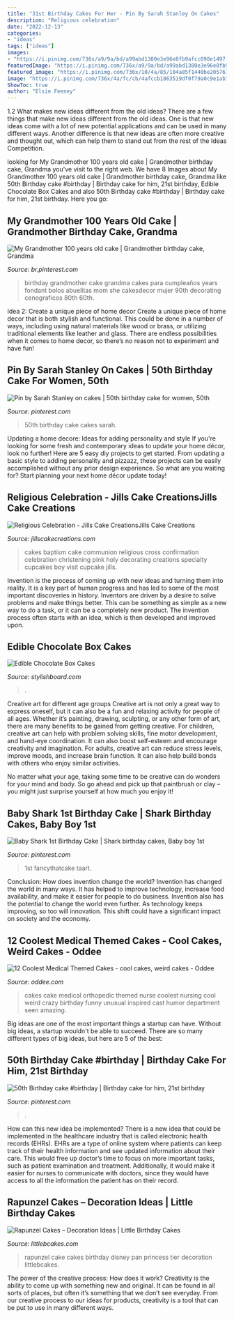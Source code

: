 ```yaml
---
title: "31st Birthday Cakes For Her - Pin By Sarah Stanley On Cakes"
description: "Religious celebration"
date: "2022-12-13"
categories:
- "ideas"
tags: ["ideas"]
images:
- "https://i.pinimg.com/736x/a9/9a/bd/a99abd1380e3e96e8fb9afcc098e1497.jpg"
featuredImage: "https://i.pinimg.com/736x/a9/9a/bd/a99abd1380e3e96e8fb9afcc098e1497.jpg"
featured_image: "https://i.pinimg.com/736x/10/4a/85/104a85f1440be2057676317ea6c482e3.jpg"
image: "https://i.pinimg.com/736x/4a/fc/cb/4afccb1863519df0f79a0c9e1ab7dbfb.jpg"
ShowToc: true
author: "Elsie Feeney"
---
```



1.2 What makes new ideas different from the old ideas?
There are a few things that make new ideas different from the old ideas. One is that new ideas come with a lot of new potential applications and can be used in many different ways. Another difference is that new ideas are often more creative and thought out, which can help them to stand out from the rest of the Ideas Competition.

	

		
looking for My Grandmother 100 years old cake | Grandmother birthday cake, Grandma you've visit to the right web. We have 8 Images about My Grandmother 100 years old cake | Grandmother birthday cake, Grandma like 50th Birthday cake #birthday | Birthday cake for him, 21st birthday, Edible Chocolate Box Cakes and also 50th Birthday cake #birthday | Birthday cake for him, 21st birthday. Here you go:
		
    
## My Grandmother 100 Years Old Cake | Grandmother Birthday Cake, Grandma

<img loading=lazy src="https://i.pinimg.com/736x/10/4a/85/104a85f1440be2057676317ea6c482e3.jpg" onerror="this.onerror=null;this.src='https://tse2.mm.bing.net/th?id=OIP.LhhMF1dcvi2kohrJV8E1HwAAAA&amp;pid=15.1';" alt="My Grandmother 100 years old cake | Grandmother birthday cake, Grandma">

_Source: br.pinterest.com_

>birthday grandmother cake grandma cakes para cumpleaños years fondant bolos abuelitas mom she cakesdecor mujer 90th decorating cenograficos 80th 60th. 

	

Idea 2: Create a unique piece of home decor
Create a unique piece of home decor that is both stylish and functional. This could be done in a number of ways, including using natural materials like wood or brass, or utilizing traditional elements like leather and glass. There are endless possibilities when it comes to home decor, so there’s no reason not to experiment and have fun!

    
## Pin By Sarah Stanley On Cakes | 50th Birthday Cake For Women, 50th

<img loading=lazy src="https://i.pinimg.com/736x/0d/d4/84/0dd484b5a15b5730ff57afcb6d78983f--cakes.jpg" onerror="this.onerror=null;this.src='https://tse3.mm.bing.net/th?id=OIP.L77K9W0VKUmH9p7v7VeiSgHaJ4&amp;pid=15.1';" alt="Pin by Sarah Stanley on cakes | 50th birthday cake for women, 50th">

_Source: pinterest.com_

>50th birthday cake cakes sarah. 

	

Updating a home decore: Ideas for adding personality and style
If you're looking for some fresh and contemporary ideas to update your home décor, look no further! Here are 5 easy diy projects to get started. From updating a basic style to adding personality and pizzazz, these projects can be easily accomplished without any prior design experience. So what are you waiting for? Start planning your next home décor update today!

    
## Religious Celebration - Jills Cake CreationsJills Cake Creations

<img loading=lazy src="https://www.jillscakecreations.com/content/uploads/pinkcross.jpg" onerror="this.onerror=null;this.src='https://tse3.mm.bing.net/th?id=OIP.IqsP6S391ZmeeruA5uKKwwHaJ4&amp;pid=15.1';" alt="Religious Celebration - Jills Cake CreationsJills Cake Creations">

_Source: jillscakecreations.com_

>cakes baptism cake communion religious cross confirmation celebration christening pink holy decorating creations specialty cupcakes boy visit cupcake jills. 

	

Invention is the process of coming up with new ideas and turning them into reality. It is a key part of human progress and has led to some of the most important discoveries in history. Inventors are driven by a desire to solve problems and make things better. This can be something as simple as a new way to do a task, or it can be a completely new product. The invention process often starts with an idea, which is then developed and improved upon.

    
## Edible Chocolate Box Cakes

<img loading=lazy src="https://www.stylishboard.com/wp-content/uploads/2014/07/228.jpg" onerror="this.onerror=null;this.src='https://tse1.mm.bing.net/th?id=OIP.OEos62LSjBJlm3VvNrD7YAHaG9&amp;pid=15.1';" alt="Edible Chocolate Box Cakes">

_Source: stylishboard.com_

>. 

	

Creative art for different age groups
Creative art is not only a great way to express oneself, but it can also be a fun and relaxing activity for people of all ages. Whether it’s painting, drawing, sculpting, or any other form of art, there are many benefits to be gained from getting creative.
For children, creative art can help with problem solving skills, fine motor development, and hand-eye coordination. It can also boost self-esteem and encourage creativity and imagination. For adults, creative art can reduce stress levels, improve moods, and increase brain function. It can also help build bonds with others who enjoy similar activities.

No matter what your age, taking some time to be creative can do wonders for your mind and body. So go ahead and pick up that paintbrush or clay – you might just surprise yourself at how much you enjoy it!

    
## Baby Shark 1st Birthday Cake | Shark Birthday Cakes, Baby Boy 1st

<img loading=lazy src="https://i.pinimg.com/736x/a9/9a/bd/a99abd1380e3e96e8fb9afcc098e1497.jpg" onerror="this.onerror=null;this.src='https://tse4.mm.bing.net/th?id=OIP.n10OIgaDKd-kuGyQE-xNUgHaKs&amp;pid=15.1';" alt="Baby Shark 1st Birthday Cake | Shark birthday cakes, Baby boy 1st">

_Source: pinterest.com_

>1st fancythatcake taart. 

	

Conclusion: How does invention change the world?
Invention has changed the world in many ways. It has helped to improve technology, increase food availability, and make it easier for people to do business. Invention also has the potential to change the world even further. As technology keeps improving, so too will innovation. This shift could have a significant impact on society and the economy.

    
## 12 Coolest Medical Themed Cakes - Cool Cakes, Weird Cakes - Oddee

<img loading=lazy src="https://www.oddee.com/wp-content/uploads/_media/imgs/articles2/a97107_g074_4-orthopedic.jpg" onerror="this.onerror=null;this.src='https://tse3.mm.bing.net/th?id=OIP.nxrJApiwrNlPPMXwop2u4wHaKd&amp;pid=15.1';" alt="12 Coolest Medical Themed Cakes - cool cakes, weird cakes - Oddee">

_Source: oddee.com_

>cakes cake medical orthopedic themed nurse coolest nursing cool weird crazy birthday funny unusual inspired cast humor department seen amazing. 

	

Big ideas are one of the most important things a startup can have. Without big ideas, a startup wouldn't be able to succeed. There are so many different types of big ideas, but here are 5 of the best: 

    
## 50th Birthday Cake #birthday | Birthday Cake For Him, 21st Birthday

<img loading=lazy src="https://i.pinimg.com/736x/4a/fc/cb/4afccb1863519df0f79a0c9e1ab7dbfb.jpg" onerror="this.onerror=null;this.src='https://tse2.mm.bing.net/th?id=OIP.5TnycbxAwAcOb0o9qbbqBwHaPP&amp;pid=15.1';" alt="50th Birthday cake #birthday | Birthday cake for him, 21st birthday">

_Source: pinterest.com_

>. 

	

How can this new idea be implemented?
There is a new idea that could be implemented in the healthcare industry that is called electronic health records (EHRs). EHRs are a type of online system where patients can keep track of their health information and see updated information about their care. This would free up doctor’s time to focus on more important tasks, such as patient examination and treatment. Additionally, it would make it easier for nurses to communicate with doctors, since they would have access to all the information the patient has on their record.

    
## Rapunzel Cakes – Decoration Ideas | Little Birthday Cakes

<img loading=lazy src="http://www.littlebcakes.com/wp-content/uploads/2013/08/Rapunzel-Cake-Pan.jpg" onerror="this.onerror=null;this.src='https://tse4.mm.bing.net/th?id=OIP.tqgWB2Q-8wN5bo5QcUhSjQHaKI&amp;pid=15.1';" alt="Rapunzel Cakes – Decoration Ideas | Little Birthday Cakes">

_Source: littlebcakes.com_

>rapunzel cake cakes birthday disney pan princess tier decoration littlebcakes. 

	

The power of the creative process: How does it work?
Creativity is the ability to come up with something new and original. It can be found in all sorts of places, but often it’s something that we don’t see everyday. From our creative process to our ideas for products, creativity is a tool that can be put to use in many different ways.

